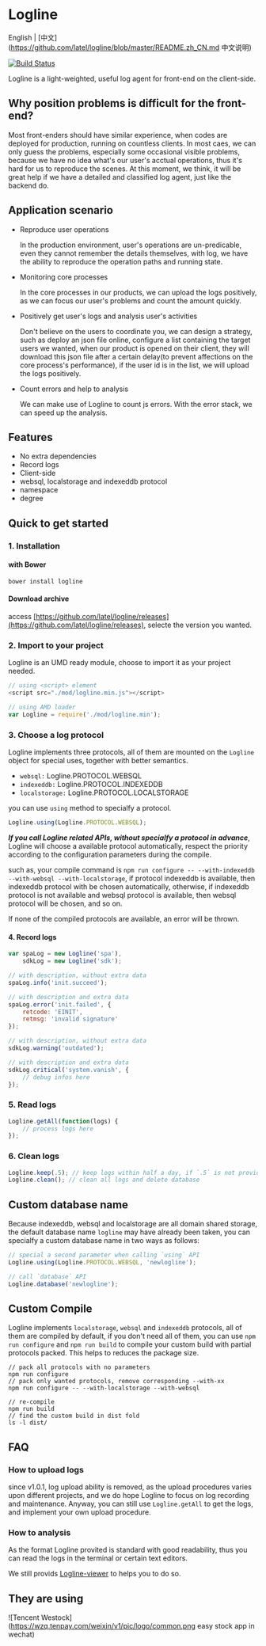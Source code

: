 Logline
=======

English | [中文](https://github.com/latel/logline/blob/master/README.zh_CN.md 中文说明)

[![Build Status][travis-image]][travis-url]

Logline is a light-weighted, useful log agent for front-end on the client-side.

Why position problems is difficult for the front-end?
---------------------------------------------------
Most front-enders should have similar experience, when codes are deployed for production, running on countless clients. In most caes, we can only guess the problems, especially some occasional visible problems, because we have no idea what's our user's acctual operations, thus it's hard for us to reproduce the scenes. At this moment, we think, it will be great help if we have a detailed and classified log agent, just like the backend do.

Application scenario
-------------------
+ Reproduce user operations

    In the production environment, user's operations are un-predicable, even they
    cannot remember the details themselves, with log, we have the ability to
    reproduce the operation paths and running state.

+ Monitoring core processes

    In the core processes in our products, we can upload the logs positively,
    as we can focus our user's problems and count the amount quickly.

+ Positively get user's logs and analysis user's activities

    Don't believe on the users to coordinate you, we can design a strategy, such as
    deploy an json file online, configure a list containing the target users we
    wanted, when our product is opened on their client, they will download this
    json file after a certain delay(to prevent affections on the core process's
    performance), if the user id is in the list, we will upload the logs positively.

+ Count errors and help to analysis

    We can make use of Logline to count js errors. With the error stack, we can speed
    up the analysis.

Features
-------

+ No extra dependencies
+ Record logs
+ Client-side
+ websql, localstorage and indexeddb protocol
+ namespace
+ degree

Quick to get started
-------------------

### 1. Installation

#### with Bower

``` shell
bower install logline
```

#### Download archive
access [https://github.com/latel/logline/releases](https://github.com/latel/logline/releases), selecte the version you wanted.

### 2. Import to your project
Logline is an UMD ready module, choose to import it as your project needed.

``` javascript
// using <script> element
<script src="./mod/logline.min.js"></script>

// using AMD loader
var Logline = require('./mod/logline.min');
```
### 3. Choose a log protocol
Logline implements three protocols, all of them are mounted on the `Logline` object for special uses, together with better semantics.

+ `websql:` Logline.PROTOCOL.WEBSQL
+ `indexeddb:` Logline.PROTOCOL.INDEXEDDB
+ `localstorage:` Logline.PROTOCOL.LOCALSTORAGE

you can use `using` method to specialfy a protocol.

``` javascript
Logline.using(Logline.PROTOCOL.WEBSQL);
```

***If you call Logline related APIs, without specialfy a protocol in advance***, Logline will choose a available protocol automatically, respect the priority according to the configuration parameters during the compile.

such as, your compile command is `npm run configure -- --with-indexeddb --with-websql --with-localstorage`,
if protocol indexeddb is available, then indexeddb protocol with be chosen automatically,
otherwise, if indexeddb protocol is not available and websql protocol is available, then websql protocol will be chosen, and so on.

If none of the compiled protocols are available, an error will be thrown.

#### 4. Record logs
``` javascript
var spaLog = new Logline('spa'),
    sdkLog = new Logline('sdk');

// with description, without extra data
spaLog.info('init.succeed');

// with description and extra data
spaLog.error('init.failed', {
	retcode: 'EINIT',
	retmsg: 'invalid signature'
});

// with description, without extra data
sdkLog.warning('outdated');

// with description and extra data
sdkLog.critical('system.vanish', {
    // debug infos here
});
```

### 5. Read logs
``` javascript
Logline.getAll(function(logs) {
    // process logs here
});
```

### 6. Clean logs
``` javascript
Logline.keep(.5); // keep logs within half a day, if `.5` is not provided, will clean up all logs
Logline.clean(); // clean all logs and delete database
```

Custom database name
-------------------
Because indexeddb, websql and localstorage are all domain shared storage, the default database name `logline` may have already been taken, you can specialfy a custom database name in two ways as follows:

``` javascript
// special a second parameter when calling `using` API
Logline.using(Logline.PROTOCOL.WEBSQL, 'newlogline');

// call `database` API
Logline.database('newlogline');
```

Custom Compile
--------------
Logline implements `localstorage`, `websql` and `indexeddb` protocols, all of them are compiled by default, if you don't need all of them, you can use `npm run configure` and `npm run build` to compile your custom build with partial protocols packed. This helps to reduces the package size.

``` shell
// pack all protocols with no parameters
npm run configure
// pack only wanted protocols, remove corresponding --with-xx
npm run configure -- --with-localstorage --with-websql

// re-compile
npm run build
// find the custom build in dist fold
ls -l dist/
```

FAQ
---

### How to upload logs
since v1.0.1, log upload ability is removed, as the upload procedures varies upon different projects, and we do hope Logline to focus on log recording and maintenance. Anyway, you can still use `Logline.getAll` to get the logs, and implement your own upload procedure.

### How to analysis
As the format Logline provited is standard with good readability, thus you can read the logs in the terminal or certain text editors.

We still provids [Logline-viewer] to helps you to do so.

They are using
-------------
![Tencent Westock](https://wzq.tenpay.com/weixin/v1/pic/logo/common.png easy stock app in wechat)



[travis-image]: https://api.travis-ci.org/latel/logline.svg
[travis-url]: https://travis-ci.org/latel/logline
[logline-viewer]: https://github.com/latel/logline-viewer
[logline-uploader]: https://github.com/latel/logline-uploader

